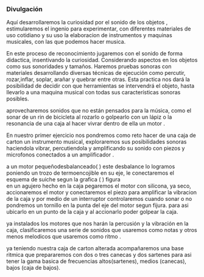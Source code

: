 ### Divulgación


Aquí desarrollaremos la curiosidad por el sonido de los objetos , estimularemos el ingenio para experimentar, con diferentes materiales de uso cotidiano y su uso la elaboracion de instrumentos y maquinas musicales, con las que podemos hacer musica.


En este proceso de reconocimiento jugaremos con el sonido de forma didactica, insentivando  la curiosidad. Considerando aspectos en los objetos como sus sonoridades y tamaños. Haremos pruebas sonoras con materiales desarrollando diversas técnicas de ejecución como percutir, rozar,inflar, soplar, arañar y quebrar entre otras. Esta practica nos dará la posibilidad de decidir con que herramientas se intervendrá el objeto, hasta llevarlo a una maquina musical con todas sus características sonoras posibles.

 aprovecharemos sonidos que no están pensados para la música, como el sonar de un rin de bicicleta al rozarlo o golpearlo con un lápiz  o la resonancia de una caja al hacer vivrar dentro de ella  un motor .


En nuestro primer ejercicio nos pondremos como reto hacer de una caja de carton un instrumento musical, exploraremos sus posibilidades sonoras   haciendola vibrar,   percutiendola y amplificando su sonido con piezos y microfonos conectados a un amplificador .


a un  motor pequeñodesbalanceado(   ) este desbalance lo logramos poniendo un trozo de termoencojible en su eje, le conectaremos el esquema de suiche segun la grafica (  )  figura  
en un agujero hecho en la caja pegaremos el motor con silicona, ya seco, accionaremos el motor y conectaremos el piezo para amplificar la vibracion de la caja y por medio de un interruptor controlaremos cuando sonar o no
pondremos un tornillo en la punta del eje del motor segun fijura.
para asi ubicarlo en un punto de la caja y al accionarlo poder golpear la caja.

ya instalados los  motores que nos harán la percusión y la vibración en la caja, clasificaremos una serie de sonidos  que usaremos como  notas y otros menos melodicos que usaremos como ritmo . 

ya teniendo nuestra caja de carton alterada  acompañaremos una base ritmica que prepararemos con  dos o tres canecas y dos sartenes para asi tener la gama basica de frecuencias altos(sartenes), medios (canecas), bajos (caja de bajos).


 



























